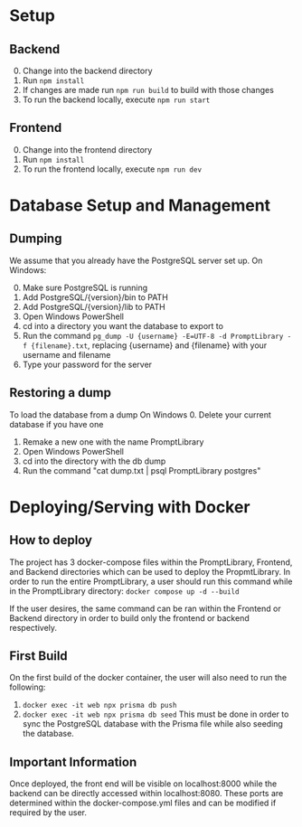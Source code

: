 # Setup

## Backend

0. Change into the backend directory
1. Run `npm install`
2. If changes are made run `npm run build` to build with those changes
3. To run the backend locally, execute `npm run start`

## Frontend

0. Change into the frontend directory
1. Run `npm install`
2. To run the frontend locally, execute `npm run dev`

# Database Setup and Management

## Dumping

We assume that you already have the PostgreSQL server set up.
On Windows:

0. Make sure PostgreSQL is running
1. Add PostgreSQL/{version}/bin to PATH
2. Add PostgreSQL/{version}/lib to PATH
3. Open Windows PowerShell
4. cd into a directory you want the database to export to
5. Run the command `pg_dump -U {username} -E=UTF-8 -d PromptLibrary -f {filename}.txt`, replacing {username} and {filename} with your username and filename
6. Type your password for the server

## Restoring a dump

To load the database from a dump
On Windows 
0. Delete your current database if you have one
1. Remake a new one with the name PromptLibrary
2. Open Windows PowerShell
3. cd into the directory with the db dump
4. Run the command "cat dump.txt | psql PromptLibrary postgres"

# Deploying/Serving with Docker

## How to deploy

The project has 3 docker-compose files within the PromptLibrary, Frontend, and Backend directories which can be used to deploy the PropmtLibrary.
In order to run the entire PromptLibrary, a user should run this command while in the PromptLibrary directory: `docker compose up -d --build`

If the user desires, the same command can be ran within the Frontend or Backend directory in order to build only the frontend or backend respectively.

## First Build

On the first build of the docker container, the user will also need to run the following: 
1. `docker exec -it web npx prisma db push`
2. `docker exec -it web npx prisma db seed`
This must be done in order to sync the PostgreSQL database with the Prisma file while also seeding the database.

## Important Information

Once deployed, the front end will be visible on localhost:8000 while the backend can be directly accessed within localhost:8080.
These ports are determined within the docker-compose.yml files and can be modified if required by the user.
